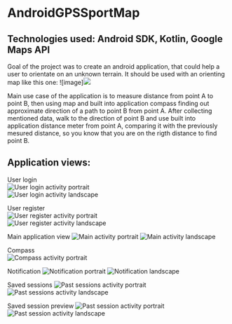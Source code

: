 # AndroidGPSSportMap

## Technologies used: Android SDK, Kotlin, Google Maps API

Goal of the project was to create an android application, that could help a user to orientate on an unknown terrain. It should be used with an orienting map like this one:
![image]<img src="https://user-images.githubusercontent.com/73603988/174054354-6dba4dac-2541-44ff-9cad-af87041d2de2.png">

Main use case of the application is to measure distance from point A to point B, then using map and built into application compass finding out approximate direction of a path to point B from point A. After collecting mentioned data, walk to the direction of point B and use built into application distance meter from point A, comparing it with the previously mesured distance, so you know that you are on the rigth distance to find point B. 

## Application views: 

User login  
![User login activity portrait](https://user-images.githubusercontent.com/73603988/174055955-1c9e3f12-5ee2-40e8-aa8b-a1aa34616555.jpg)  
![User login activity landscape](https://user-images.githubusercontent.com/73603988/174055973-2488938c-05fe-4b9e-a7f6-e6b398cdedf8.jpg)

User register  
![User register activity portrait](https://user-images.githubusercontent.com/73603988/174056013-21e32211-ec01-451d-bbd2-7fd7a771a7e3.jpg)  
![User register activity landscape](https://user-images.githubusercontent.com/73603988/174056024-c73ab755-7f7b-48ee-b14d-56f193917fe8.jpg)

Main application view
![Main activity portrait](https://user-images.githubusercontent.com/73603988/174056975-776b5f2a-edd9-44c7-88ee-5fa3edf9e327.jpg)
![Main activity landscape](https://user-images.githubusercontent.com/73603988/174056985-1a654fa2-b3e8-46ac-b117-15fc14f99c29.jpg)

Compass  
![Compass activity portrait](https://user-images.githubusercontent.com/73603988/174056132-b8b74710-565c-40d9-9e21-9525648ecf46.jpg)

Notification
![Notification portrait](https://user-images.githubusercontent.com/73603988/174057786-37db6e69-f64a-4ea2-97e1-bf7438eaad32.jpg)
![Notification landscape](https://user-images.githubusercontent.com/73603988/174057803-0694d3f6-d512-487b-8bdf-cb34f93e6b63.jpg)

Saved sessions
![Past sessions activity portrait](https://user-images.githubusercontent.com/73603988/174057907-73db194b-67a9-4e47-9233-4198f0c14192.jpg)
![Past sessions activity landscape](https://user-images.githubusercontent.com/73603988/174057925-e4b1b186-edab-49d8-b9c8-d1bd187b80e1.jpg)

Saved session preview
![Past session activity portrait](https://user-images.githubusercontent.com/73603988/174057956-2477586d-1446-48e1-b9cf-a17edf7dd369.jpg)
![Past session activity landscape](https://user-images.githubusercontent.com/73603988/174057965-b40c83a1-04a5-450c-b043-032abbe237d3.jpg)
